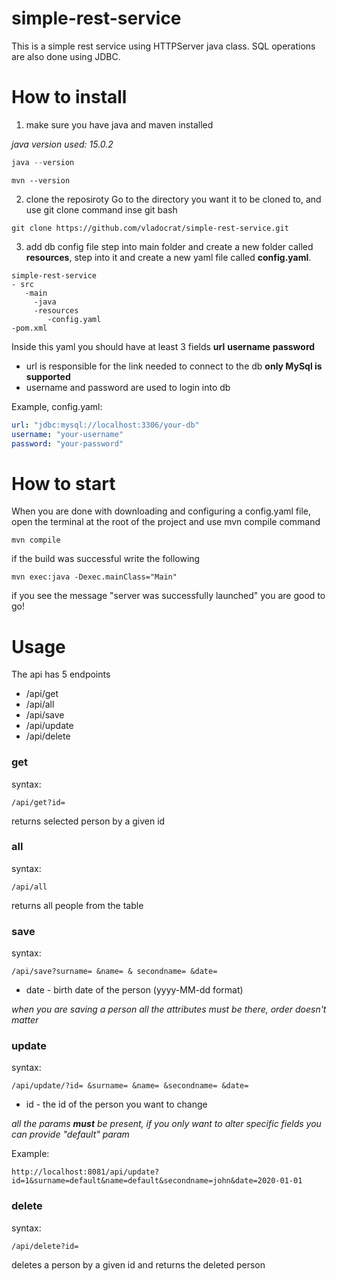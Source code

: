 # simple-rest-service

This is a simple rest service using HTTPServer java class. SQL operations are also done using JDBC.

# How to install
  
1. make sure you have java and maven installed

<i>java version used: 15.0.2</i>
  ```Java
  java --version
  ```
  
  ```Maven
  mvn --version
  ```

2. clone the reposiroty
Go to the directory you want it to be cloned to, and use git clone command inse git bash
```
git clone https://github.com/vladocrat/simple-rest-service.git
```
3. add db config file
step into main folder and create a new folder called <b>resources</b>, step into it and create a new yaml file called <b>config.yaml</b>. 

```
simple-rest-service 
- src 
   -main
     -java 
     -resources
        -config.yaml
-pom.xml
```

Inside this yaml you should have at least 3 fields <b>url</b> <b>username</b> <b>password</b>
* url is responsible for the link needed to connect to the db <b>only MySql is supported</b>
* username and password are used to login into db
<p>Example, config.yaml:</p>

```yaml
url: "jdbc:mysql://localhost:3306/your-db" 
username: "your-username"
password: "your-password"
```

# How to start
When you are done with downloading and configuring a config.yaml file, open the terminal at the root of the project and use mvn compile command

```maven
mvn compile
```

if the build was successful write the following

```maven
mvn exec:java -Dexec.mainClass="Main"
```

if you see the message "server was successfully launched" you are good to go!


# Usage

The api has 5 endpoints

* /api/get
* /api/all
* /api/save
* /api/update
* /api/delete

<h3>get</h3>
syntax:

```
/api/get?id=
```
returns selected person by a given id

<h3>all</h3>
syntax:

```
/api/all
```
returns all people from the table

<h3>save</h3>
syntax:

```
/api/save?surname= &name= & secondname= &date= 
```
* date - birth date of the person (yyyy-MM-dd format)

<i>when you are saving a person all the attributes must be there, order doesn't matter</i>

<h3>update</h3>
syntax:

```
/api/update/?id= &surname= &name= &secondname= &date= 
```
* id - the id of the person you want to change

<i>all the params <b>must</b> be present, if you only want to alter specific fields you can provide "default" param</i>

<p>Example:</p>

```
http://localhost:8081/api/update?id=1&surname=default&name=default&secondname=john&date=2020-01-01
```

<h3>delete</h3>
syntax: 

```
/api/delete?id= 
```
deletes a person by a given id and returns the deleted person
